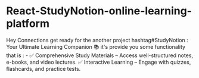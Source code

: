 # React-StudyNotion-online-learning-platform
Hey Connections get ready for the another project  hashtag#StudyNotion : Your Ultimate Learning Companion 📚 it's provide you some functionality that is : -  ✅ Comprehensive Study Materials – Access well-structured notes, e-books, and video lectures.  ✅ Interactive Learning – Engage with quizzes, flashcards, and practice tests. 
